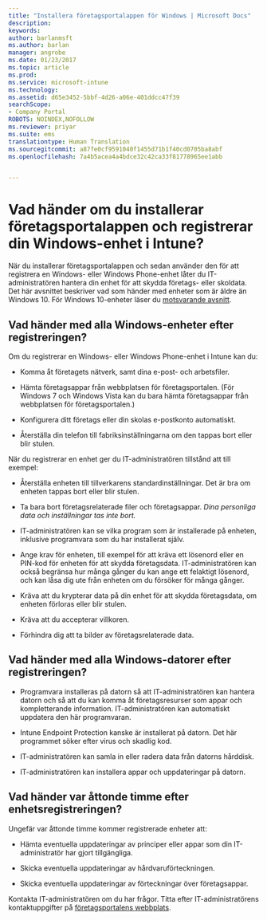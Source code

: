 ```yaml
---
title: "Installera företagsportalappen för Windows | Microsoft Docs"
description: 
keywords: 
author: barlanmsft
ms.author: barlan
manager: angrobe
ms.date: 01/23/2017
ms.topic: article
ms.prod: 
ms.service: microsoft-intune
ms.technology: 
ms.assetid: d65e3452-5bbf-4d26-a06e-401ddcc47f39
searchScope:
- Company Portal
ROBOTS: NOINDEX,NOFOLLOW
ms.reviewer: priyar
ms.suite: ems
translationtype: Human Translation
ms.sourcegitcommit: a87fe0cf9591040f1455d71b1f40cd0705ba8abf
ms.openlocfilehash: 7a4b5acea4a4bdce32c42ca33f81778965ee1abb


---
```



# <a name="what-happens-if-you-install-the-company-portal-app-and-enroll-your-windows-device-in-intune"></a>Vad händer om du installerar företagsportalappen och registrerar din Windows-enhet i Intune?

När du installerar företagsportalappen och sedan använder den för att registrera en Windows- eller Windows Phone-enhet låter du IT-administratören hantera din enhet för att skydda företags- eller skoldata. Det här avsnittet beskriver vad som händer med enheter som är äldre än Windows 10. För Windows 10-enheter läser du [motsvarande avsnitt](what-happens-if-you-install-the-company-portal-app-and-enroll-your-device-in-intune-windows10.md).

## <a name="what-happens-to-all-windows-devices-after-enrollment"></a>Vad händer med alla Windows-enheter efter registreringen?
Om du registrerar en Windows- eller Windows Phone-enhet i Intune kan du:

-   Komma åt företagets nätverk, samt dina e-post- och arbetsfiler.

-   Hämta företagsappar från webbplatsen för företagsportalen. (För Windows 7 och Windows Vista kan du bara hämta företagsappar från webbplatsen för företagsportalen.)

-   Konfigurera ditt företags eller din skolas e-postkonto automatiskt.

-   Återställa din telefon till fabriksinställningarna om den tappas bort eller blir stulen.

När du registrerar en enhet ger du IT-administratören tillstånd att till exempel:

-   Återställa enheten till tillverkarens standardinställningar. Det är bra om enheten tappas bort eller blir stulen.

-   Ta bara bort företagsrelaterade filer och företagsappar. *Dina personliga data och inställningar tas inte bort.*

-   IT-administratören kan se vilka program som är installerade på enheten, inklusive programvara som du har installerat själv.

-   Ange krav för enheten, till exempel för att kräva ett lösenord eller en PIN-kod för enheten för att skydda företagsdata. IT-administratören kan också begränsa hur många gånger du kan ange ett felaktigt lösenord, och kan låsa dig ute från enheten om du försöker för många gånger.

-   Kräva att du krypterar data på din enhet för att skydda företagsdata, om enheten förloras eller blir stulen.

-   Kräva att du accepterar villkoren.

-   Förhindra dig att ta bilder av företagsrelaterade data.

## <a name="what-happens-to-all-windows-pcs-after-enrollment"></a>Vad händer med alla Windows-datorer efter registreringen?

-  Programvara installeras på datorn så att IT-administratören kan hantera datorn och så att du kan komma åt företagsresurser som appar och kompletterande information. IT-administratören kan automatiskt uppdatera den här programvaran.

-  Intune Endpoint Protection kanske är installerat på datorn. Det här programmet söker efter virus och skadlig kod.

-  IT-administratören kan samla in eller radera data från datorns hårddisk.

-  IT-administratören kan installera appar och uppdateringar på datorn.

## <a name="what-happens-every-eight-hours-after-device-enrollment"></a>Vad händer var åttonde timme efter enhetsregistreringen?
Ungefär var åttonde timme kommer registrerade enheter att:

-   Hämta eventuella uppdateringar av principer eller appar som din IT-administratör har gjort tillgängliga.

-   Skicka eventuella uppdateringar av hårdvaruförteckningen.

-   Skicka eventuella uppdateringar av förteckningar över företagsappar.

Kontakta IT-administratören om du har frågor. Titta efter IT-administratörens kontaktuppgifter på [företagsportalens webbplats](http://portal.manage.microsoft.com).



<!--HONumber=Jan17_HO4-->


